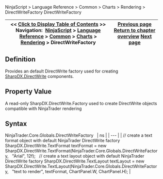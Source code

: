 ﻿
NinjaScript > Language Reference > Common > Charts > Rendering > DirectWriteFactory
DirectWriteFactory

| << [Click to Display Table of Contents](directwritefactory.md) >> **Navigation:**     [NinjaScript](ninjascript.md) > [Language Reference](language_reference_wip.md) > [Common](common.md) > [Charts](chart.md) > [Rendering](rendering.md) > DirectWriteFactory | [Previous page](d2dfactory.md) [Return to chapter overview](rendering.md) [Next page](dxextensions.md) |
| --- | --- |

## Definition
Provides an default DirectWrite factory used for creating [SharpDX.DirectWrite](sharpdx_directwrite.md) components.
 
## Property Value
A read-only SharpDX.DirectWrite.Factory used to create DirectWrite objects compatible with NinjaTrader rendering
 
## Syntax
NinjaTrader.Core.Globals.DirectWriteFactory
 
| ns |
| --- |
| // create a text format object with default NinjaTrader DirectWrite factory SharpDX.DirectWrite.TextFormat textFormat = new SharpDX.DirectWrite.TextFormat(NinjaTrader.Core.Globals.DirectWriteFactory,     "Arial", 12f);   // create a text layout object with default NinjaTrader DirectWrite factory SharpDX.DirectWrite.TextLayout textLayout = new SharpDX.DirectWrite.TextLayout(NinjaTrader.Core.Globals.DirectWriteFactory,     "text to render", textFormat, ChartPanel.W, ChartPanel.H); |

